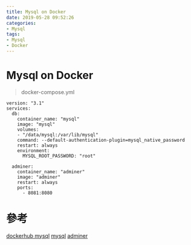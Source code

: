 ```yaml
---
title: Mysql on Docker
date: 2019-05-28 09:52:26
categories:
- Mysql
tags:
- Mysql
- Docker
---
```


# Mysql on Docker

> docker-compose.yml

```bash=
version: "3.1"
services:
  db:
    container_name: "mysql"
    image: "mysql"
    volumes:
    - "/data/mysql:/var/lib/mysql"
    command: --default-authentication-plugin=mysql_native_password
    restart: always
    environment:
      MYSQL_ROOT_PASSWORD: "root"

  adminer:
    container_name: "adminer"
    image: "adminer"
    restart: always
    ports:
      - 8081:8080
```

# 參考
[dockerhub mysql](https://hub.docker.com/_/mysql)
[mysql](https://www.mysql.com/)
[adminer](https://www.adminer.org/)